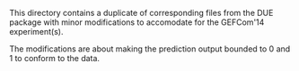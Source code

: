This directory contains a duplicate of corresponding files from the DUE package with minor modifications to accomodate for the GEFCom'14 experiment(s).

The modifications are about making the prediction output bounded to 0 and 1 to conform to the data.
